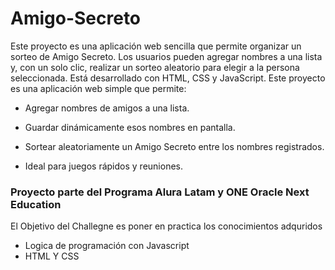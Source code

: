 # Amigo-Secreto
Este proyecto es una aplicación web sencilla que permite organizar un sorteo de Amigo Secreto. Los usuarios pueden agregar nombres a una lista y, con un solo clic, realizar un sorteo aleatorio para elegir a la persona seleccionada. Está desarrollado con HTML, CSS y JavaScript.
Este proyecto es una aplicación web simple que permite:

- Agregar nombres de amigos a una lista.

- Guardar dinámicamente esos nombres en pantalla.

- Sortear aleatoriamente un Amigo Secreto entre los nombres registrados.

- Ideal para juegos rápidos y reuniones.


<h3>Proyecto parte del Programa Alura Latam y ONE Oracle Next Education</h3>
<p> El Objetivo del Challegne es poner en practica los conocimientos adquridos </p>

- Logica de programación con Javascript
- HTML Y CSS 

        

